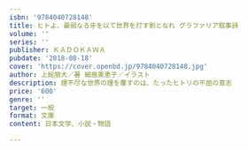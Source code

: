 ```yaml
---
isbn: '9784040728148'
title: ヒトよ、最弱なる牙を以て世界を灯す剣となれ グラファリア叙事詩
volume: ''
series: ''
publisher: ＫＡＤＯＫＡＷＡ
pubdate: '2018-08-18'
cover: 'https://cover.openbd.jp/9784040728148.jpg'
author: 上総朋大／著 細居美恵子／イラスト
description: 理不尽な世界の理を覆すのは、たったヒトリの不屈の意志
price: '600'
genre: ''
target: 一般
format: 文庫
content: 日本文学、小説・物語

---
```

